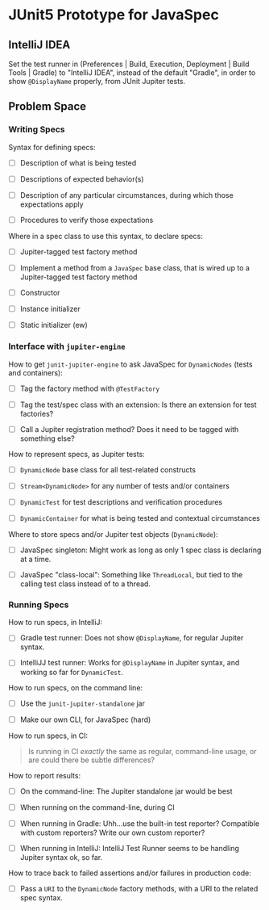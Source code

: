 # JUnit5 Prototype for JavaSpec

## IntelliJ IDEA

Set the test runner in (Preferences | Build, Execution, Deployment | Build Tools | Gradle) to "IntelliJ IDEA", instead
of the default "Gradle", in order to show `@DisplayName` properly, from JUnit Jupiter tests.


## Problem Space

### Writing Specs

Syntax for defining specs:

* [ ] Description of what is being tested
* [ ] Descriptions of expected behavior(s)
* [ ] Description of any particular circumstances, during which those expectations apply
* [ ] Procedures to verify those expectations


Where in a spec class to use this syntax, to declare specs:

* [ ] Jupiter-tagged test factory method
* [ ] Implement a method from a `JavaSpec` base class, that is wired up to a Jupiter-tagged test factory method
* [ ] Constructor
* [ ] Instance initializer
* [ ] Static initializer (ew)


### Interface with `jupiter-engine`

How to get `junit-jupiter-engine` to ask JavaSpec for `DynamicNodes` (tests and containers):

* [ ] Tag the factory method with `@TestFactory`
* [ ] Tag the test/spec class with an extension: Is there an extension for test factories?
* [ ] Call a Jupiter registration method?  Does it need to be tagged with something else?


How to represent specs, as Jupiter tests:

* [ ] `DynamicNode` base class for all test-related constructs
* [ ] `Stream<DynamicNode>` for any number of tests and/or containers
* [ ] `DynamicTest` for test descriptions and verification procedures
* [ ] `DynamicContainer` for what is being tested and contextual circumstances


Where to store specs and/or Jupiter test objects (`DynamicNode`):

* [ ] JavaSpec singleton: Might work as long as only 1 spec class is declaring at a time.
* [ ] JavaSpec "class-local": Something like `ThreadLocal`, but tied to the calling test class instead of to a thread.


### Running Specs

How to run specs, in IntelliJ:

* [ ] Gradle test runner: Does not show `@DisplayName`, for regular Jupiter syntax.
* [ ] IntelliJJ test runner: Works for `@DisplayName` in Jupiter syntax, and working so far for `DynamicTest`.


How to run specs, on the command line:

* [ ] Use the `junit-jupiter-standalone` jar
* [ ] Make our own CLI, for JavaSpec (hard)


How to run specs, in CI:
   
> Is running in CI _exactly_ the same as regular, command-line usage, or are could there be subtle differences?


How to report results:

* [ ] On the command-line: The Jupiter standalone jar would be best
* [ ] When running on the command-line, during CI
* [ ] When running in Gradle: Uhh...use the built-in test reporter?  Compatible with custom reporters? Write our own
      custom reporter?
* [ ] When running in IntelliJ: IntelliJ Test Runner seems to be handling Jupiter syntax ok, so far.


How to trace back to failed assertions and/or failures in production code:

   * [ ] Pass a `URI` to the `DynamicNode` factory methods, with a URI to the related spec syntax.
